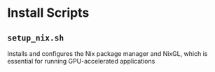 # Install Scripts

## `setup_nix.sh`

Installs and configures the Nix package manager and NixGL, which is essential
for running GPU-accelerated applications
